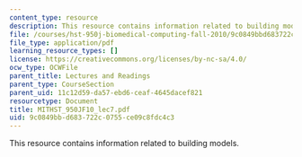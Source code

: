 ```yaml
---
content_type: resource
description: This resource contains information related to building models.
file: /courses/hst-950j-biomedical-computing-fall-2010/9c0849bbd683722c0755ce09c8fdc4c3_MITHST_950JF10_lec7.pdf
file_type: application/pdf
learning_resource_types: []
license: https://creativecommons.org/licenses/by-nc-sa/4.0/
ocw_type: OCWFile
parent_title: Lectures and Readings
parent_type: CourseSection
parent_uid: 11c12d59-da57-ebd6-ceaf-4645dacef821
resourcetype: Document
title: MITHST_950JF10_lec7.pdf
uid: 9c0849bb-d683-722c-0755-ce09c8fdc4c3
---
```

This resource contains information related to building models.